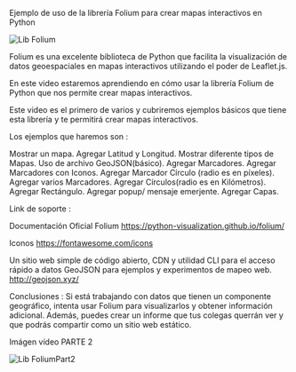 Ejemplo de uso de la librería Folium para crear mapas interactivos en Python

![Lib Folium](https://user-images.githubusercontent.com/7143758/226186697-b8097b60-de77-4a91-ab70-2a0b80fdc0e1.png)


Folium es una excelente biblioteca de Python que facilita la visualización de datos geoespaciales en mapas interactivos utilizando el poder de Leaflet.js.

En este video estaremos aprendiendo en cómo usar la librería Folium de Python que nos permite crear mapas interactivos. 

Este video es el primero de varios y cubriremos ejemplos básicos que tiene esta librería y te permitirá crear mapas interactivos.

Los ejemplos que haremos son :

Mostrar un mapa.
Agregar Latitud y Longitud.
Mostrar diferente tipos de Mapas.
Uso de archivo GeoJSON(básico).
Agregar Marcadores.
Agregar Marcadores con Iconos.
Agregar Marcador Círculo (radio es en píxeles).
Agregar varios Marcadores.
Agregar Círculos(radio es en Kilómetros).
Agregar Rectángulo.
Agregar popup/ mensaje emerjente.
Agregar Capas.

Link de soporte :

Documentación Oficial Folium
https://python-visualization.github.io/folium/

Iconos
https://fontawesome.com/icons

Un sitio web simple de código abierto, CDN y utilidad CLI para el acceso rápido a datos GeoJSON para ejemplos y experimentos de mapeo web.
http://geojson.xyz/


Conclusiones :
Si está trabajando con datos que tienen un componente geográfico, intenta usar Folium para visualizarlos y obtener información adicional. Además, 
puedes crear un informe que tus colegas querrán ver y que podrás compartir como un sitio web estático.

Imágen vídeo PARTE 2

![Lib FoliumPart2](https://user-images.githubusercontent.com/7143758/226186977-d0d543a3-71c4-491e-a3f0-4f521d386838.png)
